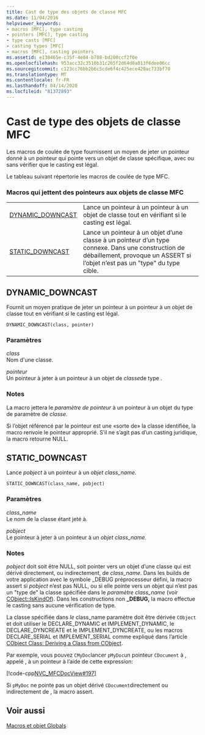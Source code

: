 ```yaml
---
title: Cast de type des objets de classe MFC
ms.date: 11/04/2016
helpviewer_keywords:
- macros [MFC], type casting
- pointers [MFC], type casting
- type casts [MFC]
- casting types [MFC]
- macros [MFC], casting pointers
ms.assetid: e138465e-c35f-4e84-b788-bd200ccf2f0e
ms.openlocfilehash: 953acc32c3510b31c265f2d64d0a013f6dee06cc
ms.sourcegitcommit: c123cc76bb2b6c5cde6f4c425ece420ac733bf70
ms.translationtype: MT
ms.contentlocale: fr-FR
ms.lasthandoff: 04/14/2020
ms.locfileid: "81372893"
---
```

# <a name="type-casting-of-mfc-class-objects"></a>Cast de type des objets de classe MFC

Les macros de coulée de type fournissent un moyen de jeter un pointeur donné à un pointeur qui pointe vers un objet de classe spécifique, avec ou sans vérifier que le casting est légal.

Le tableau suivant répertorie les macros de coulée de type MFC.

### <a name="macros-that-cast-pointers-to-mfc-class-objects"></a>Macros qui jettent des pointeurs aux objets de classe MFC

|||
|-|-|
|[DYNAMIC_DOWNCAST](#dynamic_downcast)|Lance un pointeur à un pointeur à un objet de classe tout en vérifiant si le casting est légal.|
|[STATIC_DOWNCAST](#static_downcast)|Lance un pointeur à un objet d’une classe à un pointeur d’un type connexe. Dans une construction de débaillement, provoque un ASSERT si l’objet n’est pas un "type" du type cible.|

## <a name="dynamic_downcast"></a><a name="dynamic_downcast"></a>DYNAMIC_DOWNCAST

Fournit un moyen pratique de jeter un pointeur à un pointeur à un objet de classe tout en vérifiant si le casting est légal.

```
DYNAMIC_DOWNCAST(class, pointer)
```

### <a name="parameters"></a>Paramètres

*class*<br/>
Nom d'une classe.

*pointeur*<br/>
Un pointeur à jeter à un pointeur à un objet de *classe*de type .

### <a name="remarks"></a>Notes

La macro jettera le *paramètre de pointeur* à un pointeur à un objet du type de paramètre de *classe.*

Si l’objet référencé par le pointeur est une «sorte de» la classe identifiée, la macro renvoie le pointeur approprié. S’il ne s’agit pas d’un casting juridique, la macro retourne NULL.

## <a name="static_downcast"></a><a name="static_downcast"></a>STATIC_DOWNCAST

Lance *pobject* à un pointeur à un *objet class_name.*

```
STATIC_DOWNCAST(class_name, pobject)
```

### <a name="parameters"></a>Paramètres

*class_name*<br/>
Le nom de la classe étant jeté à.

*pobject*<br/>
Le pointeur à jeter à un pointeur à un *objet class_name.*

### <a name="remarks"></a>Notes

*pobject* doit soit être NULL, soit pointer vers un objet d’une classe qui est dérivé directement, ou indirectement, de *class_name*. Dans les builds de votre application avec le symbole _DEBUG préprocesseur défini, la macro assert si *pobject* n’est pas NULL, ou si elle pointe vers un objet qui n’est pas un "type de" la classe spécifiée dans le *paramètre class_name* (voir [CObject::IsKindOf](../../mfc/reference/cobject-class.md#iskindof)). Dans les constructions non **_DEBUG,** la macro effectue le casting sans aucune vérification de type.

La classe spécifiée dans *le* class_name paramètre doit être dérivée `CObject` et doit utiliser le DECLARE_DYNAMIC et IMPLEMENT_DYNAMIC, le DECLARE_DYNCREATE et le IMPLEMENT_DYNCREATE, ou les macros DECLARE_SERIAL et IMPLEMENT_SERIAL comme expliqué dans l’article [CObject Class: Deriving a Class from CObject](../../mfc/deriving-a-class-from-cobject.md).

Par exemple, vous pouvez `CMyDoc`lancer `pMyDoc`un pointeur `CDocument` à , appelé , à un pointeur à l’aide de cette expression:

[!code-cpp[NVC_MFCDocView#197](../../mfc/codesnippet/cpp/type-casting-of-mfc-class-objects_1.cpp)]

Si `pMyDoc` ne pointe pas un objet dérivé `CDocument`directement ou indirectement de , la macro assert.

## <a name="see-also"></a>Voir aussi

[Macros et objet Globals](../../mfc/reference/mfc-macros-and-globals.md)

